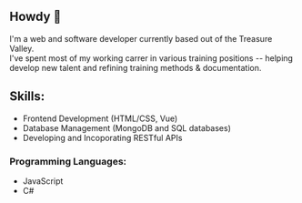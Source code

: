 
## Howdy 🤠

I'm a web and software developer currently based out of the Treasure Valley.  
I've spent most of my working carrer in various training positions -- helping develop new talent and refining training methods & documentation.  


## Skills:

- Frontend Development (HTML/CSS, Vue)
- Database Management (MongoDB and SQL databases)
- Developing and Incoporating RESTful APIs

### Programming Languages:

- JavaScript
- C#

###
<!--
**ryancraker/ryancraker** is a ✨ _special_ ✨ repository because its `README.md` (this file) appears on your GitHub profile.

Here are some ideas to get you started:

- 🔭 I’m currently working on ...
- 🌱 I’m currently learning ...
- 👯 I’m looking to collaborate on ...
- 🤔 I’m looking for help with ...
- 💬 Ask me about ...
- 📫 How to reach me: ...
- 😄 Pronouns: ...
- ⚡ Fun fact: ...
-->
